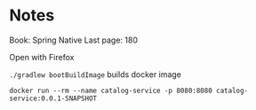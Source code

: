 # Notes
Book: Spring Native
Last page: 180

Open with Firefox

`./gradlew bootBuildImage` builds docker image 

`docker run --rm --name catalog-service -p 8080:8080 catalog-service:0.0.1-SNAPSHOT`